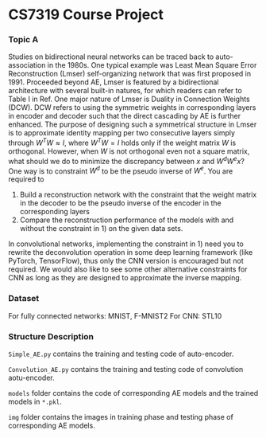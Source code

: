 # CS7319 Course Project

### Topic A

Studies on bidirectional neural networks can be traced back to auto-association in the 1980s.
One typical example was Least Mean Square Error Reconstruction (Lmser) self-organizing
network that was first proposed in 1991. Proceeded beyond AE, Lmser is featured
by a bidirectional architecture with several built-in natures, for which readers can refer to
Table I in Ref. One major nature of Lmser is Duality in Connection Weights (DCW).
DCW refers to using the symmetric weights in corresponding layers in encoder and decoder
such that the direct cascading by AE is further enhanced. The purpose of designing such
a symmetrical structure in Lmser is to approximate identity mapping per two consecutive
layers simply through $W^TW \approx I$, where $W^TW = I$ holds only if the weight matrix $W$ is
orthogonal. However, when $W$ is not orthogonal even not a square matrix, what should we
do to minimize the discrepancy between $x$ and $W^dW^ex$? One way is to constraint $W^d$ to be
the pseudo inverse of $W^e$. You are required to

1. Build a reconstruction network with the constraint that the weight matrix in the decoder
   to be the pseudo inverse of the encoder in the corresponding layers
2. Compare the reconstruction performance of the models with and without the constraint
   in 1) on the given data sets. 

In convolutional networks, implementing the constraint in 1) need you to rewrite the deconvolution
operation in some deep learning framework (like PyTorch, TensorFlow), thus
only the CNN version is encouraged but not required. We would also like to see some other
alternative constraints for CNN as long as they are designed to approximate the inverse
mapping.



### Dataset

For fully connected networks: MNIST, F-MNIST2
For CNN: STL10



### Structure Description

`Simple_AE.py` contains the training and testing code of auto-encoder.

`Convolution_AE.py` contains the training and testing code of convolution aotu-encoder.

`models` folder contains the code of corresponding AE models and the trained models in `*.pkl`.

`img` folder contains the images in training phase and testing phase of corresponding AE models.